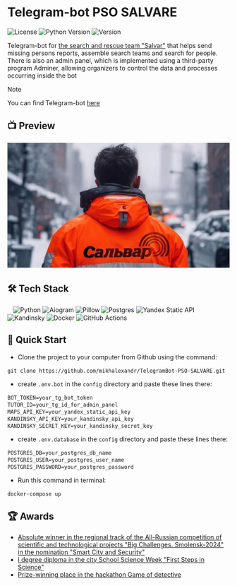 # Telegram-bot PSO SALVARE

![License](https://img.shields.io/github/license/dmhd6219/sdamgia-solver)
![Python Version](https://img.shields.io/badge/python-3.6%2B-blue)
![Version](https://img.shields.io/badge/version-1.0-green)

Telegram-bot for [the search and rescue team "Salvar"](https://vk.com/wall-29141239_27643) that helps send missing persons reports, assemble search teams and search for people. There is also an admin panel, which is implemented using a third-party program Adminer, allowing organizers to control the data and processes occurring inside the bot

> [!NOTE]
> You can find Telegram-bot [here](https://t.me/psosalvarebot)

## 📺 Preview
![](https://github.com/mikhalexandr/telegram-bot-pso-salvare/blob/main/assets/design/greeting.png)

## 🛠️ Tech Stack
ㅤ![Python](https://img.shields.io/badge/python-3670A0?style=for-the-badge&logo=python&logoColor=ffdd54)
![Aiogram](https://img.shields.io/badge/aiogram-3670A0?style=for-the-badge&logo=python&logoColor=ffdd54)
![Pillow](https://img.shields.io/badge/pillow-3670A0?style=for-the-badge&logo=python&logoColor=ffdd54)
![Postgres](https://img.shields.io/badge/postgres-%23316192.svg?style=for-the-badge&logo=postgresql&logoColor=white)
![Yandex Static API](https://img.shields.io/badge/yandex_static_api-FF0000?style=for-the-badge)
![Kandinsky](https://img.shields.io/badge/kandinsky-%23000000.svg?style=for-the-badge)
![Docker](https://img.shields.io/badge/docker-%230db7ed.svg?style=for-the-badge&logo=docker&logoColor=white)
![GitHub Actions](https://img.shields.io/badge/github%20actions-%232671E5.svg?style=for-the-badge&logo=githubactions&logoColor=white)

## 🎯 Quick Start
* Clone the project to your computer from Github using the command:
```
git clone https://github.com/mikhalexandr/TelegramBot-PSO-SALVARE.git
```

* create `.env.bot` in the `config` directory and paste these lines there:
```env
BOT_TOKEN=your_tg_bot_token
TUTOR_ID=your_tg_id_for_admin_panel
MAPS_API_KEY=your_yandex_static_api_key
KANDINSKY_API_KEY=your_kandinsky_api_key
KANDINSKY_SECRET_KEY=your_kandinsky_secret_key
```

* create `.env.database` in the `config` directory and paste these lines there:
```env
POSTGRES_DB=your_postgres_db_name
POSTGRES_USER=your_postgres_user_name
POSTGRES_PASSWORD=your_postgres_password
```

* Run this command in terminal:
```
docker-compose up
```

## 🏆 Awards
  - [Absolute winner in the regional track of the All-Russian competition of scientific and technological projects "Big Challenges. Smolensk-2024" in the nomination "Smart City and Security"](https://vk.com/wall-189705382_4434)
  - [I degree diploma in the city School Science Week "First Steps in Science"](https://vk.com/wall-189705382_4415)
  - [Prize-winning place in the hackathon Game of detective](https://vk.com/itcube.smolensk?z=photo-189705382_457267230%2Fwall-189705382_4142)
